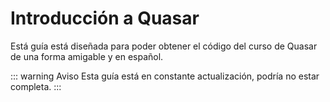# Introducción a Quasar

Está guía está diseñada para poder obtener el código del curso de Quasar de una forma amigable y en español.

::: warning Aviso
Esta guía está en constante actualización, podría no estar completa.
:::